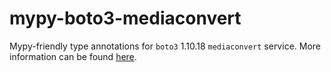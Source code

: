 # mypy-boto3-mediaconvert

Mypy-friendly type annotations for `boto3` 1.10.18 `mediaconvert` service.
More information can be found [here](https://github.com/vemel/mypy_boto3).